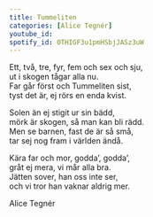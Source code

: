 ```yaml
---
title: Tummeliten
categories: [Alice Tegnér]
youtube_id: 
spotify_id: 0THIGF3u1pmHSbjJASz3uW
---
```


Ett, två, tre, fyr, fem och sex och sju,  
ut i skogen tågar alla nu.  
Far går först och Tummeliten sist,  
tyst det är, ej rörs en enda kvist.  
  
Solen än ej stigit ur sin bädd,  
mörk är skogen, så man kan bli rädd.  
Men se barnen, fast de är så små,  
tar sej nog fram i världen ändå.  
  
Kära far och mor, godda’, godda’,  
gråt ej mera, vi mår alla bra.  
Jätten sover, han oss inte ser,  
och vi tror han vaknar aldrig mer.  


Alice Tegnér
